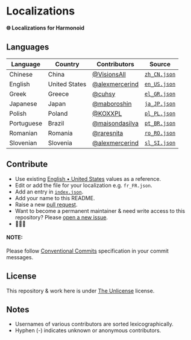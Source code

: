 # Localizations

**🌐 Localizations for Harmonoid**

## Languages

| Language | Country | Contributors | Source |
| -------- | ------- | ------------ | ------ |
|Chinese|China| [@VisionsAll](https://github.com/VisionsAll) | [`zh_CN.json`](./localizations/zh_CN.json) |
|English|United States| [@alexmercerind](https://github.com/alexmercerind) | [`en_US.json`](./localizations/en_US.json) |
|Greek|Greece| [@cuhsy](https://github.com/cuhsy) | [`el_GR.json`](./localizations/el_GR.json) |
|Japanese|Japan| [@maboroshin](https://github.com/maboroshin) | [`ja_JP.json`](./localizations/ja_JP.json) |
|Polish|Poland| [@KOXXPL](https://github.com/KOXXPL) | [`pl_PL.json`](./localizations/pl_PL.json) |
|Portuguese|Brazil| [@maisondasilva](https://github.com/maisondasilva) | [`pt_BR.json`](./localizations/pt_BR.json)
|Romanian|Romania| [@raresnita](https://github.com/raresnita) | [`ro_RO.json`](./localizations/ro_RO.json) |
|Slovenian|Slovenia| [@alexmercerind](https://github.com/alexmercerind) | [`sl_SI.json`](./localizations/sl_SI.json) |

## Contribute

- Use existing [English • United States](./localizations/en_US.json) values as a reference.
- Edit or add the file for your localization e.g. `fr_FR.json`.
- Add an entry in [`index.json`](./index.json).
- Add your name to this README.
- Raise a new [pull request](https://github.com/harmonoid/localizations/pulls).
- Want to become a permanent maintainer & need write access to this repository? Please [open a new issue](https://github.com/harmonoid/localizations/issues/new).
- 🎉🎉🎉

#### NOTE:

Please follow [Conventional Commits](https://www.conventionalcommits.org/en/v1.0.0/#summary) specification in your commit messages.

## License

This repository & work here is under [The Unlicense](https://unlicense.org/) license.

## Notes

- Usernames of various contributors are sorted lexicographically.
- Hyphen (-) indicates unknown or anonymous contributors.
